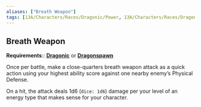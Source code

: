 ```yaml
---
aliases: ["Breath Weapon"]
tags: [13A/Characters/Races/Dragonic/Power, 13A/Characters/Races/Dragonspawn/Power]
---
```


## Breath Weapon

**Requirements**:: **[Dragonic](Compendium/13A/Races/Dragonic-Dragonspawn.md)** or **[Dragonspawn](Compendium/13A/Races/Dragonic-Dragonspawn.md)**

Once per battle, make a close-quarters breath weapon attack as a quick action using your highest ability score against one nearby enemy’s Physical Defense.

On a hit, the attack deals 1d6 (`dice: 1d6`) damage per your level of an energy type that makes sense for your character.
